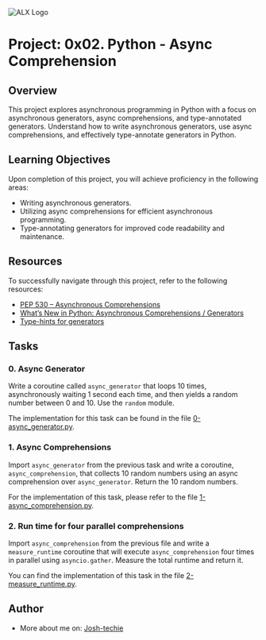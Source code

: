 ![ALX Logo](https://s3.amazonaws.com/alx-intranet.hbtn.io/uploads/medias/2019/12/ee85b9f67c384e29525b.png?X-Amz-Algorithm=AWS4-HMAC-SHA256&X-Amz-Credential=AKIARDDGGGOUSBVO6H7D%252F20240116%252Fus-east-1%252Fs3%252Faws4_request&X-Amz-Date=20240116T141406Z&X-Amz-Expires=86400&X-Amz-SignedHeaders=host&X-Amz-Signature=0eabbd25da7801c3ed65349e242265ecdb19cbdec3a5ef9303b819cfe2c84abe)

# Project: 0x02. Python - Async Comprehension

## Overview

This project explores asynchronous programming in Python with a focus on asynchronous generators, async comprehensions, and type-annotated generators. Understand how to write asynchronous generators, use async comprehensions, and effectively type-annotate generators in Python.

## Learning Objectives

Upon completion of this project, you will achieve proficiency in the following areas:

- Writing asynchronous generators.
- Utilizing async comprehensions for efficient asynchronous programming.
- Type-annotating generators for improved code readability and maintenance.

## Resources

To successfully navigate through this project, refer to the following resources:

- [PEP 530 – Asynchronous Comprehensions](https://www.python.org/dev/peps/pep-0530/)
- [What’s New in Python: Asynchronous Comprehensions / Generators](https://docs.python.org/3/whatsnew/3.6.html#pep-530-asynchronous-comprehensions)
- [Type-hints for generators](https://docs.python.org/3/library/typing.html#typing.Generator)

## Tasks

### 0. Async Generator

Write a coroutine called `async_generator` that loops 10 times, asynchronously waiting 1 second each time, and then yields a random number between 0 and 10. Use the `random` module.

The implementation for this task can be found in the file [0-async_generator.py](https://github.com/Josh-techie/alx-backend-python/blob/master/0x02-python_async_comprehension/0-async_generator.py).

### 1. Async Comprehensions

Import `async_generator` from the previous task and write a coroutine, `async_comprehension`, that collects 10 random numbers using an async comprehension over `async_generator`. Return the 10 random numbers.

For the implementation of this task, please refer to the file [1-async_comprehension.py](https://github.com/Josh-techie/alx-backend-python/blob/master/0x02-python_async_comprehension/1-async_comprehension.py).

### 2. Run time for four parallel comprehensions

Import `async_comprehension` from the previous file and write a `measure_runtime` coroutine that will execute `async_comprehension` four times in parallel using `asyncio.gather`. Measure the total runtime and return it.

You can find the implementation of this task in the file [2-measure_runtime.py](https://github.com/Josh-techie/alx-backend-python/blob/master/0x02-python_async_comprehension/2-measure_runtime.py).

## Author

- More about me on: [Josh-techie](https://github.com/Josh-techie)
